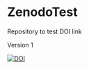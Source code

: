 # ZenodoTest
Repository to test DOI link

Version 1

[![DOI](https://zenodo.org/badge/754795368.svg)](https://zenodo.org/doi/10.5281/zenodo.10637019)
